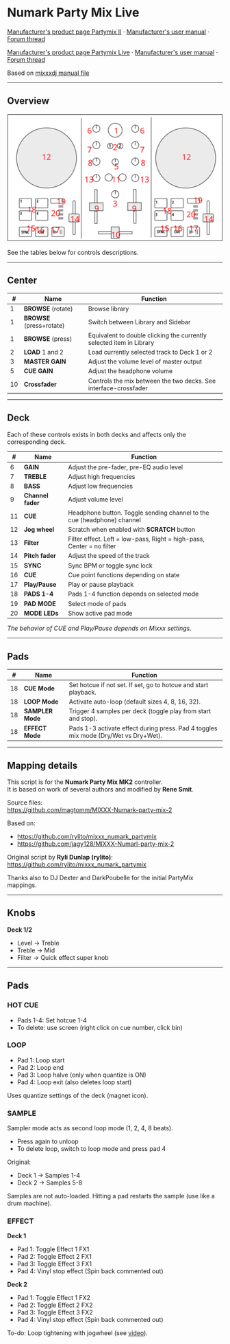 # Numark Party Mix Live

[Manufacturer's product page Partymix II](https://www.numark.com/product/party-mix-ii) · [Manufacturer's user manual](https://cdn.inmusicbrands.com/Numark/Party%20Mix%20MKII%20-%20User%20Guide%20-%20v1.4.pdf) · [Forum thread](https://mixxx.discourse.group/t/numark-party-mix-ii-numark-party-mix-live-mapping/28861)

[Manufacturer's product page Partymix Live](https://www.numark.com/product/party-mix-live) · [Manufacturer's user manual](https://www.numark.com/images/product_downloads/Party_Mix_Live_-_User_Guide_-_v1.3.pdf) · [Forum thread](https://mixxx.discourse.group/t/numark-party-mix-ii-numark-party-mix-live-mapping/28861)

Based on [mixxxdj manual file](https://github.com/mixxxdj/manual/blob/main/source/hardware/controllers/numark_party_mix.rst)

---

## Overview

![Numark Party Mix](knobs_numark_partymix_live_MK2.svg)

See the tables below for controls descriptions.

---

## Center

| #  | Name                                   | Function                                                                                   |
|----|----------------------------------------|--------------------------------------------------------------------------------------------|
| 1  | **BROWSE** (rotate)                    | Browse library                                                                             |
| 1  | **BROWSE** (press+rotate)              | Switch between Library and Sidebar                                                         |
| 1  | **BROWSE** (press)                     | Equivalent to double clicking the currently selected item in Library                       |
| 2  | **LOAD** 1 and 2                       | Load currently selected track to Deck 1 or 2                                               |
| 3  | **MASTER GAIN**                        | Adjust the volume level of master output                                                   |
| 5  | **CUE GAIN**                           | Adjust the headphone volume                                                                |
| 10 | **Crossfader**                         | Controls the mix between the two decks. See interface-crossfader                           |

---

## Deck

Each of these controls exists in both decks and affects only the corresponding deck.

| #  | Name              | Function                                                                 |
|----|-------------------|--------------------------------------------------------------------------|
| 6  | **GAIN**          | Adjust the pre-fader, pre-EQ audio level                                |
| 7  | **TREBLE**        | Adjust high frequencies                                                 |
| 8  | **BASS**          | Adjust low frequencies                                                  |
| 9  | **Channel fader** | Adjust volume level                                                     |
| 11 | **CUE**           | Headphone button. Toggle sending channel to the cue (headphone) channel |
| 12 | **Jog wheel**     | Scratch when enabled with **SCRATCH** button                            |
| 13 | **Filter**        | Filter effect. Left = low-pass, Right = high-pass, Center = no filter   |
| 14 | **Pitch fader**   | Adjust the speed of the track                                           |
| 15 | **SYNC**          | Sync BPM or toggle sync lock                                            |
| 16 | **CUE**           | Cue point functions depending on state                                  |
| 17 | **Play/Pause**    | Play or pause playback                                                  |
| 18 | **PADS 1-4**      | Pads 1-4 function depends on selected mode                              |
| 19 | **PAD MODE**      | Select mode of pads                                                     |
| 20 | **MODE LEDs**     | Show active pad mode                                                    |

*The behavior of CUE and Play/Pause depends on Mixxx settings.*

---

## Pads

| #  | Name              | Function                                                                                     |
|----|-------------------|----------------------------------------------------------------------------------------------|
| 18 | **CUE Mode**      | Set hotcue if not set. If set, go to hotcue and start playback.                              |
| 18 | **LOOP Mode**     | Activate auto-loop (default sizes 4, 8, 16, 32).                                             |
| 18 | **SAMPLER Mode**  | Trigger 4 samples per deck (toggle play from start and stop).                                |
| 18 | **EFFECT Mode**   | Pads 1-3 activate effect during press. Pad 4 toggles mix mode (Dry/Wet vs Dry+Wet).          |

---

## Mapping details

This script is for the **Numark Party Mix MK2** controller.  
It is based on work of several authors and modified by **Rene Smit**.

Source files:  
<https://github.com/magtomm/MIXXX-Numark-party-mix-2>

Based on:  
- <https://github.com/rylito/mixxx_numark_partymix>  
- <https://github.com/jagy128/MIXXX-Numarl-party-mix-2>  

Original script by **Ryli Dunlap (rylito)**:  
<https://github.com/rylito/mixxx_numark_partymix>

Thanks also to DJ Dexter and DarkPoubelle for the initial PartyMix mappings.

---

## Knobs

**Deck 1/2**  
- Level → Treble  
- Treble → Mid  
- Filter → Quick effect super knob  

---

## Pads

### HOT CUE
- Pads 1-4: Set hotcue 1-4  
- To delete: use screen (right click on cue number, click bin)  

### LOOP
- Pad 1: Loop start  
- Pad 2: Loop end  
- Pad 3: Loop halve (only when quantize is ON)  
- Pad 4: Loop exit (also deletes loop start)  

Uses quantize settings of the deck (magnet icon).

### SAMPLE
Sampler mode acts as second loop mode (1, 2, 4, 8 beats).  
- Press again to unloop  
- To delete loop, switch to loop mode and press pad 4  

Original:  
- Deck 1 → Samples 1-4  
- Deck 2 → Samples 5-8  

Samples are not auto-loaded. Hitting a pad restarts the sample (use like a drum machine).  

### EFFECT
**Deck 1**  
- Pad 1: Toggle Effect 1 FX1  
- Pad 2: Toggle Effect 2 FX1  
- Pad 3: Toggle Effect 3 FX1  
- Pad 4: Vinyl stop effect (Spin back commented out)  

**Deck 2**  
- Pad 1: Toggle Effect 1 FX2  
- Pad 2: Toggle Effect 2 FX2  
- Pad 3: Toggle Effect 3 FX2  
- Pad 4: Vinyl stop effect (Spin back commented out)  

To-do: Loop tightening with jogwheel (see [video](https://www.youtube.com/watch?v=sa4hGzYdHwM&t=222s)).  
